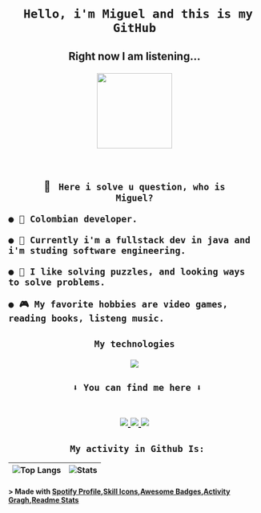 <!--Header /Titulo principal -->

# <h1 align="center"> <code> Hello, i'm Miguel and this is my GitHub</code></h1>

<h2 align="center">
<p align="center"> Right now I am listening...</p>
  <a href="spotify.com">
    <img src="https://spotify-github-profile.vercel.app/api/view?uid=fisaajf2jcendz40ny6vsyl32&cover_image=true&theme=novatorem&show_offline=false&background_color=121212&interchange=false&bar_color=defd02&bar_color_cover=true)](https://github.com/kittinan/spotify-github-profile" height="150px">
  </a>
</h2>

</br><h2 align="center">
📛 <code> Here i solve u question, who is Miguel?</code>
</br>

<div align="left">

    ● 🏬 Colombian developer.

    ● 🪪 Currently i'm a fullstack dev in java and i'm studing software engineering.

    ● 🧩 I like solving puzzles, and looking ways to solve problems.

    ● 🎮 My favorite hobbies are video games, reading books, listeng music.

</div>
</h2>
 
<h2 align="center">
<p align="center">
    <code> My technologies </code>
</p>
<p align="center">
  <a href="https://skillicons.dev">
    <img src="https://skillicons.dev/icons?i=java,spring,html,css,bootstrap,js,php,mysql,cpp" />
  </a>
</p>

<h2 align="center">
<code> ⬇️ You can find me here ⬇️</code>
</br></br>

<p align="center">
  
  <a href="https://www.linkedin.com/in/miguel-angel-castro-8513b5230/">
    <img src="https://img.shields.io/badge/LinkedIn-0077B5?style=for-the-badge&logo=linkedin&logoColor=white">
  </a>
  <a href="https://www.instagram.com/migue_macf/?hl=es-la">
    <img src="https://img.shields.io/badge/Instagram-E4405F?style=for-the-badge&logo=instagram&logoColor=white" />
  </a>
  <a href="https://discordapp.com/users/593272913755504640">
    <img src="https://img.shields.io/badge/Discord-7289DA?style=for-the-badge&logo=discord&logoColor=white" />
  </a>  
  <!-- <a href="https://open.spotify.com/user/fisaajf2jcendz40ny6vsyl32?si=f05ae38a0493449b">
  <img src="https://img.shields.io/badge/Spotify-1ED760?&style=for-the-badge&logo=spotify&logoColor=white" />
  </a> -->
</p>

<h2 align="center">
    <code> My activity in Github Is:</code>
</h2>

![Top Langs](https://github-readme-stats.vercel.app/api/top-langs/?username=Miguel52CF&theme=merko) | ![Stats](https://github-readme-stats.vercel.app/api?username=Miguel52CF&show_icons=true&theme=merko&hide_border=true&height=200)|
|-|-
<!-- ![Ashutosh's github activity graph](https://github-readme-activity-graph.vercel.app/graph?username=Miguel52CF&theme=merko) -->

<!--credits-->

#### > Made with [Spotify Profile](https://github.com/kittinan/spotify-github-profile),[Skill Icons](https://github.com/tandpfun/skill-icons),[Awesome Badges](https://dev.to/envoy_/150-badges-for-github-pnk),[Activity Gragh](https://github.com/Ashutosh00710/github-readme-activity-graph),[Readme Stats](https://github.com/anuraghazra/github-readme-stats)
